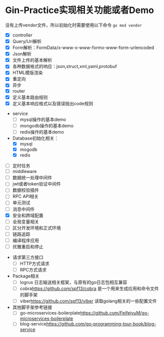 # Gin-Practice实现相关功能或者Demo

没有上传vendor文件，所以初始化时需要使用以下命令
`go mod vendor`

* [x]  controller
  * [x]  Query/Uri解析
  * [x]  Form解析：FormData/x-www-x-www-formx-www-form-urlencoded
  * [x]  Json解析
  * [x]  文件上传的基本解析
  * [x]  各种数据格式的响应：json,struct,xml,yaml,protobuf
  * [x]  HTML模版渲染
  * [x]  重定向
  * [x]  异步
* [x]  router
  * [x]  定义基本路由规则
  * [x]  定义基本响应格式以及错误抛出code规则
* service
  * [ ]  mysql操作的基本demo
  * [ ]  mongodb操作的基本demo
  * [ ]  redis操作的基本demo
* Database初始化相关：
  * [x]  mysql
  * [x]  mogodb
  * [x]  redis
* [ ]  定时任务
* [ ]  middleware
  * [ ]  数据统一处理中间件
  * [ ]  jwt或者token验证中间件
  * [ ]  数据校验插件
* [ ]  RPC API相关
* [ ]  单元测试
* [ ]  消息中间件
* [x]  安全和跨域配置
* [ ]  全局变量相关
* [ ]  区分开发环境和正式环境
* [ ]  链路追踪
* [ ]  编译程序应用
* [ ]  优雅重启和停止
* 请求第三方接口
  * [ ]  HTTP方式请求
  * [ ]  RPC方式请求

* Package相关
  * [ ] logrus 日志输送相关框架，与原有的go日志包相互兼容
  * [ ] cobra<https://github.com/spf13/cobra> 是一个用来生成应用和命令文件的脚手架
  * [ ] viber<https://github.com/spf13/viber> 读取golang相关的一些配置文件
* 其他脚手架参考链接
  * [ ] go-microservices-boilerplate<https://github.com/FeifeiyuM/go-microservices-boilerplate>
  * [ ] blog-service<https://github.com/go-programming-tour-book/blog-service>
